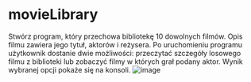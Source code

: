 # movieLibrary
Stwórz program, który przechowa bibliotekę 10 dowolnych filmów. Opis filmu zawiera jego tytuł, aktorów i reżysera. 
Po uruchomieniu programu użytkownik dostanie dwie możliwości: przeczytać szczegóły losowego filmu z biblioteki lub zobaczyć filmy w których grał podany aktor. 
Wynik wybranej opcji pokaże się na konsoli. 
![image](https://github.com/QcharK/movieLibrary/assets/65195316/2f8b4e94-d107-4bed-8a00-4538e3465aa1)
